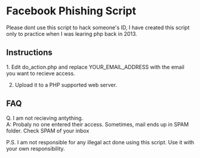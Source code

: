 # Facebook Phishing Script

Please dont use this script to hack someone's ID, I have created this script only to practice when I was learing php back in 2013.


<h2>Instructions</h2>
1. Edit do_action.php and replace YOUR_EMAIL_ADDRESS with the email you want to recieve access.

2. Upload it to a PHP supported web server.

<h2>FAQ</h2>

Q. I am not recieving antything. <br>
A: Probaly no one entered their access. Sometimes, mail ends up in SPAM folder. Check SPAM of your inbox




P.S. I am not responsible for any illegal act done using this script. Use it with your own responsibility. 







